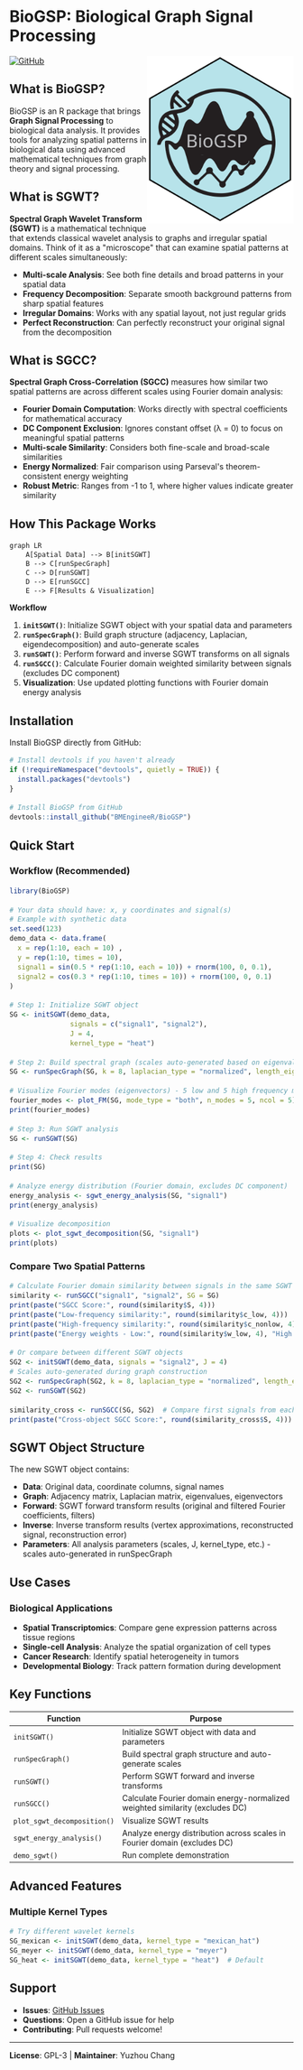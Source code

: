# BioGSP: Biological Graph Signal Processing

<img src="man/figures/logo.svg" style="width:260px; height:auto; position:relative; z-index:10; float: right;" alt="BioGSP logo" />

[![GitHub](https://img.shields.io/badge/GitHub-BMEngineeR%2FBioGSP-blue)](https://github.com/BMEngineeR/BioGSP)

## What is BioGSP?

BioGSP is an R package that brings **Graph Signal Processing** to biological data analysis. It provides tools for analyzing spatial patterns in biological data using advanced mathematical techniques from graph theory and signal processing.

## What is SGWT?

**Spectral Graph Wavelet Transform (SGWT)** is a mathematical technique that extends classical wavelet analysis to graphs and irregular spatial domains. Think of it as a "microscope" that can examine spatial patterns at different scales simultaneously:

-  **Multi-scale Analysis**: See both fine details and broad patterns in your spatial data
-  **Frequency Decomposition**: Separate smooth background patterns from sharp spatial features  
-  **Irregular Domains**: Works with any spatial layout, not just regular grids
-  **Perfect Reconstruction**: Can perfectly reconstruct your original signal from the decomposition

## What is SGCC?

**Spectral Graph Cross-Correlation (SGCC)** measures how similar two spatial patterns are across different scales using Fourier domain analysis:

-  **Fourier Domain Computation**: Works directly with spectral coefficients for mathematical accuracy
-  **DC Component Exclusion**: Ignores constant offset (λ = 0) to focus on meaningful spatial patterns
-  **Multi-scale Similarity**: Considers both fine-scale and broad-scale similarities
-  **Energy Normalized**: Fair comparison using Parseval's theorem-consistent energy weighting
-  **Robust Metric**: Ranges from -1 to 1, where higher values indicate greater similarity

## How This Package Works

```mermaid
graph LR
    A[Spatial Data] --> B[initSGWT]
    B --> C[runSpecGraph]
    C --> D[runSGWT]
    D --> E[runSGCC]
    E --> F[Results & Visualization]
```

**Workflow**
1. **`initSGWT()`**: Initialize SGWT object with your spatial data and parameters
2. **`runSpecGraph()`**: Build graph structure (adjacency, Laplacian, eigendecomposition) and auto-generate scales
3. **`runSGWT()`**: Perform forward and inverse SGWT transforms on all signals
4. **`runSGCC()`**: Calculate Fourier domain weighted similarity between signals (excludes DC component)
5. **Visualization**: Use updated plotting functions with Fourier domain energy analysis

## Installation

Install BioGSP directly from GitHub:

```r
# Install devtools if you haven't already
if (!requireNamespace("devtools", quietly = TRUE)) {
  install.packages("devtools")
}

# Install BioGSP from GitHub
devtools::install_github("BMEngineeR/BioGSP")
```

## Quick Start

### Workflow (Recommended)

```r
library(BioGSP)

# Your data should have: x, y coordinates and signal(s)
# Example with synthetic data
set.seed(123)
demo_data <- data.frame(
  x = rep(1:10, each = 10) ,
  y = rep(1:10, times = 10),
  signal1 = sin(0.5 * rep(1:10, each = 10)) + rnorm(100, 0, 0.1),
  signal2 = cos(0.3 * rep(1:10, times = 10)) + rnorm(100, 0, 0.1)
)

# Step 1: Initialize SGWT object
SG <- initSGWT(demo_data, 
               signals = c("signal1", "signal2"), 
               J = 4, 
               kernel_type = "heat")

# Step 2: Build spectral graph (scales auto-generated based on eigenvalues)
SG <- runSpecGraph(SG, k = 8, laplacian_type = "normalized", length_eigenvalue = 30)

# Visualize Fourier modes (eigenvectors) - 5 low and 5 high frequency modes
fourier_modes <- plot_FM(SG, mode_type = "both", n_modes = 5, ncol = 5)
print(fourier_modes)

# Step 3: Run SGWT analysis
SG <- runSGWT(SG)

# Step 4: Check results
print(SG)

# Analyze energy distribution (Fourier domain, excludes DC component)
energy_analysis <- sgwt_energy_analysis(SG, "signal1")
print(energy_analysis)

# Visualize decomposition
plots <- plot_sgwt_decomposition(SG, "signal1")
print(plots)
```

### Compare Two Spatial Patterns

```r
# Calculate Fourier domain similarity between signals in the same SGWT object
similarity <- runSGCC("signal1", "signal2", SG = SG)
print(paste("SGCC Score:", round(similarity$S, 4)))
print(paste("Low-frequency similarity:", round(similarity$c_low, 4)))
print(paste("High-frequency similarity:", round(similarity$c_nonlow, 4)))
print(paste("Energy weights - Low:", round(similarity$w_low, 4), "High:", round(similarity$w_NL, 4)))

# Or compare between different SGWT objects
SG2 <- initSGWT(demo_data, signals = "signal2", J = 4)
# Scales auto-generated during graph construction
SG2 <- runSpecGraph(SG2, k = 8, laplacian_type = "normalized", length_eigenvalue = 25)
SG2 <- runSGWT(SG2)

similarity_cross <- runSGCC(SG, SG2)  # Compare first signals from each object
print(paste("Cross-object SGCC Score:", round(similarity_cross$S, 4)))
```

## SGWT Object Structure

The new SGWT object contains:

- **Data**: Original data, coordinate columns, signal names
- **Graph**: Adjacency matrix, Laplacian matrix, eigenvalues, eigenvectors
- **Forward**: SGWT forward transform results (original and filtered Fourier coefficients, filters)
- **Inverse**: Inverse transform results (vertex approximations, reconstructed signal, reconstruction error)
- **Parameters**: All analysis parameters (scales, J, kernel_type, etc.) - scales auto-generated in runSpecGraph

## Use Cases

### Biological Applications
- **Spatial Transcriptomics**: Compare gene expression patterns across tissue regions
- **Single-cell Analysis**: Analyze the spatial organization of cell types
- **Cancer Research**: Identify spatial heterogeneity in tumors
- **Developmental Biology**: Track pattern formation during development


## Key Functions

| Function | Purpose |
|----------|---------|
| `initSGWT()` | Initialize SGWT object with data and parameters |
| `runSpecGraph()` | Build spectral graph structure and auto-generate scales |
| `runSGWT()` | Perform SGWT forward and inverse transforms |
| `runSGCC()` | Calculate Fourier domain energy-normalized weighted similarity (excludes DC) |
| `plot_sgwt_decomposition()` | Visualize SGWT results |
| `sgwt_energy_analysis()` | Analyze energy distribution across scales in Fourier domain (excludes DC) |
| `demo_sgwt()` | Run complete demonstration |

## Advanced Features

### Multiple Kernel Types
```r
# Try different wavelet kernels
SG_mexican <- initSGWT(demo_data, kernel_type = "mexican_hat")
SG_meyer <- initSGWT(demo_data, kernel_type = "meyer") 
SG_heat <- initSGWT(demo_data, kernel_type = "heat")  # Default
```

## Support

- **Issues**: [GitHub Issues](https://github.com/BMEngineeR/BioGSP/issues)
- **Questions**: Open a GitHub issue for help
- **Contributing**: Pull requests welcome!

---

**License**: GPL-3 | **Maintainer**: Yuzhou Chang
